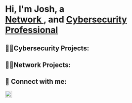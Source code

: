 <h1>Hi, I'm Josh, a <br/><a href="https://github.com/joshxpie">Network </a>, and  <a href="https://www.linkedin.com/in/josh-huynh-15695371">Cybersecurity Professional</a>

<h2>👨‍💻Cybersecurity Projects:</h2>



<h2>👨‍💻Network Projects:</h2>



<h2> 🤳 Connect with me:</h2>


[<img align="left" alt="JoshMadakor | LinkedIn" width="22px" src="https://cdn.jsdelivr.net/npm/simple-icons@v3/icons/linkedin.svg" />][linkedin]



[linkedin]: https://www.linkedin.com/in/huynhjosh/

